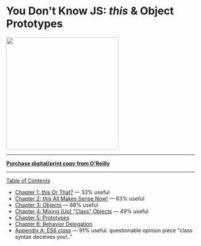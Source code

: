 # You Don't Know JS: *this* & Object Prototypes

<img src="cover.jpg" width="300">

-----

**[Purchase digital/print copy from O'Reilly](http://shop.oreilly.com/product/0636920033738.do)**

-----

[Table of Contents](toc.md)

* [Chapter 1: *this* Or That?](ch1.md) — 33% useful
* [Chapter 2: *this* All Makes Sense Now!](ch2.md) — 63% useful
* [Chapter 3: Objects](ch3.md) — 88% useful
* [Chapter 4: Mixing (Up) "Class" Objects](ch4.md) — 49% useful
* [Chapter 5: Prototypes](ch5.md)
* [Chapter 6: Behavior Delegation](ch6.md)
* [Appendix A: ES6 *class*](apA.md) — 91% useful. questionable opinion piece "class syntax deceives you!.."
